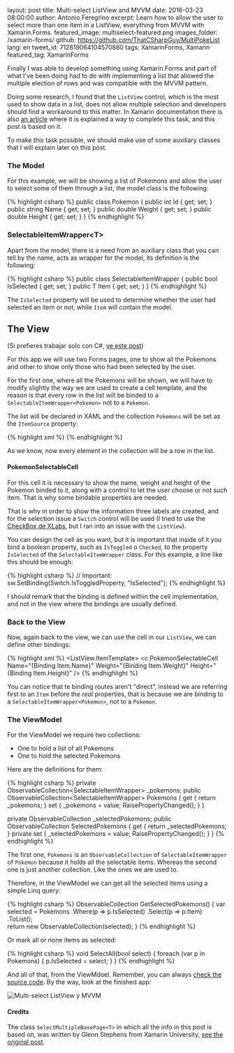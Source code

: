 layout: post
title: Multi-select ListView and MVVM
date: 2016-03-23 08:00:00
author: Antonio Feregrino
excerpt: Learn how to allow the user to select more than one item in a ListView, everything from MVVM with Xamarin.Forms.
featured_image: multiselect-featured.png
images_folder: /xamarin-forms/
github: https://github.com/ThatCSharpGuy/MultiPokeList
lang: en
tweet_id: 712819064104570880
tags: XamarinForms, Xamarin
featured_tag: XamarinForms

Finally I was able to develop something using Xamarin.Forms and part of what I've been doing had to do with implementing a list that allowed the multiple election of rows and was compatible with the MVVM pattern.  

Doing some research, I found that the `ListView` control, which is the most used to show data in a list, does not allow multiple selection and developers should find a workaround to this matter. In Xamarin documentation there is also <a href="https://developer.xamarin.com/recipes/cross-platform/xamarin-forms/controls/multiselect/" target="_blank" rel="nofollow">an article</a> where it is explained a way to complete this task, and this post is based on it. 
  
To make this task possible, we should make use of some auxiliary classes that I will explain later on this post.

### The Model  
For this example, we will be showing a list of Pokemons and allow the user to select some of them through a list, the model class is the following:

{% highlight csharp %}
public class Pokemon 
{
    public int Id { get; set; }
    public string Name { get; set; }
    public double Weight { get; set; }
    public double Height { get; set; }
}
{% endhighlight %}  

### SelectableItemWrapper&lt;T&gt;
Apart from the model, there is a need from an auxiliary class that you can tell by the name, acts as wrapper for the model, its definition is the following:

{% highlight csharp %}
public class SelectableItemWrapper<T>
{
    public bool IsSelected { get; set; }
    public T Item { get; set; }
}
{% endhighlight %}    

The `IsSelected` property will be used to determine whether the user had selected an item or not, while `Item` will contain the model.

## The View
(Si prefieres trabajar solo con C#, <a href="//thatcsharpguy.com/post/multiselect-listview-mvvm">ve este post</a>)

For this app we will use two Forms pages, one to show all the Pokemons and other to show only those who had been selected by the user. 

For the first one, where all the Pokemons will be shown, we will have to modify slightly the way we are used to create a cell template, and the reason is that every row in the list will be binded to a `SelectableItemWrapper<Pokemon>` not to a `Pokemon`.  

The list will be declared in XAML and the collection `Pokemons` will be set as the `ItemSource` property:

{% highlight xml %}
<ListView ItemsSource="{Binding Pokemons}">
{% endhighlight %}  

As we know, now every element in the collection will be a row in the list.

#### PokemonSelectableCell
For this cell it is necessary to show the name, weight and height of the Pokemon binded to it, along with a control to let the user choose or not such item. That is why some bindable properties are needed.

That is why in order to show the information three labels are created, and for the selection issue a `Switch` control will be used (I tried to use the <a href="https://github.com/XLabs/Xamarin-Forms-Labs/wiki/Checkbox-Control" target="_blank" rel="nofollow">CheckBox de XLabs</a>, but I ran into an issue with the `ListView`).  

You can design the cell as you want, but it is important that inside of it you bind a boolean property, such as `IsToggled` o `Checked`, to the property `IsSelected` of the `SelectableItemWrapper` class. For this example, a line like this should be enough:

{% highlight csharp %}
// Important:
sw.SetBinding(Switch.IsToggledProperty, "IsSelected");
{% endhighlight %}  

I should remark that the binding is defined within the cell implementation, and not in the view where the bindings are usually defined.

### Back to the View
Now, again back to the view, we can use the cell in our `ListView`, we can define other bindings:

{% highlight xml %}
<ListView.ItemTemplate>
    <DataTemplate>
        <c:PokemonSelectableCell 
            Name="{Binding Item.Name}" 
            Weight="{Binding Item.Weight}" 
            Height="{Binding Item.Height}" />
{% endhighlight %}  

You can notice that te binding routes aren't "direct", instead we are referring first to an `Item` before the *real* properties, that is because we are binding to a `SelectableItemWrapper<Pokemon>`, not to a `Pokemon`. 

### The ViewModel
For the ViewModel we require two collections:

 - One to hold a list of all Pokemons 
 - One to hold the selected Pokemons  
 
Here are the definitions for them:
 
 {% highlight csharp %}
private ObservableCollection<SelectableItemWrapper<Pokemon>> _pokemons;
public ObservableCollection<SelectableItemWrapper<Pokemon>> Pokemons
{
    get { return _pokemons; }
    set { _pokemons = value; RaisePropertyChanged(); }
}

private ObservableCollection<Pokemon> _selectedPokemons;
public ObservableCollection<Pokemon> SelectedPokemons
{
    get { return _selectedPokemons; }
    private set { _selectedPokemons = value; RaisePropertyChanged(); }
}
{% endhighlight %}  

The first one, `Pokemons` is an `ObservableCollection` of `SelectableItemWrapper` of `Pokemon` because it holds all the selectable items. Whereas the second one is just another collection. Like the ones we are used to.

Therefore, in the ViewModel we can get all the selected items using a simple Linq query:

{% highlight csharp %}
ObservableCollection<Pokemon> GetSelectedPokemons()
{
    var selected = Pokemons
        .Where(p => p.IsSelected)
        .Select(p => p.Item)
        .ToList();   
    return new ObservableCollection<Pokemon>(selected);
}
{% endhighlight %}  

Or mark all or none items as selected:

{% highlight csharp %}
void SelectAll(bool select)
{
    foreach (var p in Pokemons)
    {
        p.IsSelected = select;
    }
}
{% endhighlight %}  

And all of that, from the ViewMdoel. Remember, you can always  <a href="https://github.com/ThatCSharpGuy/MultiPokeList" target="_blank">check the source code</a>. By the way, look at the finished app:

<img src="http://i.giphy.com/qpfRFj3MrFqow.gif" title="Multi-select ListView y MVVM" />


#### Credits
The class `SelectMultipleBasePage<T>` in which all the info in this post is based on, was written by Glenn Stephens from Xamarin University, <a href="https://developer.xamarin.com/recipes/cross-platform/xamarin-forms/controls/multiselect/" target="_blank" rel="nofollow">see the original post</a>.